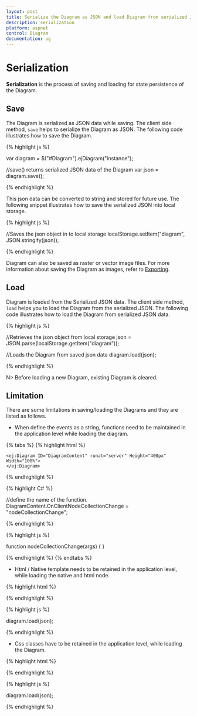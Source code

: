 ```yaml
---
layout: post
title: Serialize the Diagram as JSON and load Diagram from serialized JSON
description: serialization
platform: aspnet
control: Diagram
documentation: ug
---
```


# Serialization

**Serialization** is the process of saving and loading for state persistence of the Diagram.

## Save

The Diagram is serialized as JSON data while saving. The client side method, `save` helps to serialize the Diagram as JSON. The following code illustrates how to save the Diagram.

{% highlight js %}

var diagram = $("#Diagram").ejDiagram("instance");

//save() returns serialized JSON data of the Diagram
var json = diagram.save();

{% endhighlight %}

This json data can be converted to string and stored for future use. The following snippet illustrates how to save the serialized JSON into local storage.

{% highlight js %}

//Saves the json object in to local storage
localStorage.setItem("diagram", JSON.stringify(json));

{% endhighlight %}

Diagram can also be saved as raster or vector image files. For more information about saving the Diagram as images, refer to [Exporting](/js/Diagram/Exporting "Exporting").


## Load

Diagram is loaded from the Serialized JSON data. The client side method, `load` helps you to load the Diagram from the serialized JSON. The following code illustrates how to load the Diagram from serialized JSON data.

{% highlight js %}

//Retrieves the json object from local storage
json = JSON.parse(localStorage.getItem("diagram"));

//Loads the Diagram from saved json data
diagram.load(json);

{% endhighlight %}

N> Before loading a new Diagram, existing Diagram is cleared.

## Limitation

There are some limitations in saving/loading the Diagrams and they are listed as follows.

* When define the events as a string, functions need to be maintained in the application level while loading the diagram.

{% tabs %}
{% highlight html %}

    <ej:Diagram ID="DiagramContent" runat="server" Height="400px" Width="100%">
    </ej:Diagram>
    
{% endhighlight %}

{% highlight C# %}

//define the name of the function.
DiagramContent.OnClientNodeCollectionChange = "nodeCollectionChange";

{% endhighlight %}

{% highlight js %}

function nodeCollectionChange(args) {
}

{% endhighlight %}
{% endtabs %}

* Html / Native template needs to be retained in the application level, while loading the native and html node.

{% highlight html %}

<!-- Template content needs to be retained while loading the diagram.-->
<script id="htmlTemplate" type="text/x-jsrender">
	<div>
		<input type="button" value="button" style="color: #ffffff; background-color: #fbb139; border-color: #f89b1c" />
	</div>
</script>

{% endhighlight %}

{% highlight js %}

diagram.load(json);

{% endhighlight %}

* Css classes have to be retained in the application level, while loading the Diagram.

{% highlight html %}

<style>
	<!-- css class needs to be retained while loading the Diagram.-->
	.nodeCss {
		fill: black;
		stroke: cyan;
	}
</style>

{% endhighlight %}

{% highlight js %}

diagram.load(json);

{% endhighlight %}
